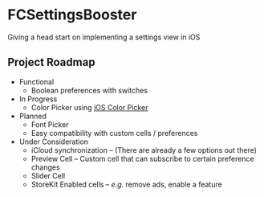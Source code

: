 # FCSettingsBooster

Giving a head start on implementing a settings view in iOS

## Project Roadmap

* Functional
	* Boolean preferences with switches
* In Progress
	* Color Picker using [iOS Color Picker](https://github.com/fcanas/ios-color-picker)
* Planned
	* Font Picker
	* Easy compatibility with custom cells / preferences
* Under Consideration
	* iCloud synchronization – (There are already a few options out there)
	* Preview Cell – Custom cell that can subscribe to certain preference changes
	* Slider Cell
	* StoreKit Enabled cells – *e.g.* remove ads, enable a feature
	